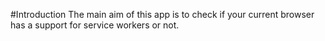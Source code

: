 #Introduction
The main aim of this app is to check if your current browser has a support for service workers or not.
